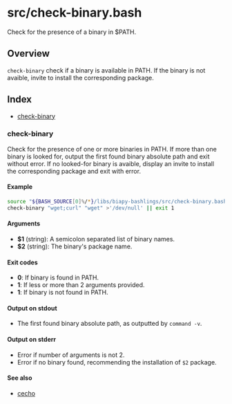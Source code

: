 # src/check-binary.bash

Check for the presence of a binary in $PATH.

## Overview

`check-binary` check if a binary is available in PATH. If the
binary is not avaible, invite to install the corresponding package.

## Index

* [check-binary](#check-binary)

### check-binary

Check for the presence of one or more binaries in PATH.
If more than one binary is looked for, output the first found binary
absolute path and exit without error.
If no looked-for binary is avaible, display an invite to install the
corresponding package and exit with error.

#### Example

```bash
source "${BASH_SOURCE[0]%/*}/libs/biapy-bashlings/src/check-binary.bash"
check-binary "wget;curl" "wget" >'/dev/null' || exit 1
```

#### Arguments

* **$1** (string): A semicolon separated list of binary names.
* **$2** (string): The binary's package name.

#### Exit codes

* **0**: If binary is found in PATH.
* **1**: If less or more than 2 arguments provided.
* **1**: If binary is not found in PATH.

#### Output on stdout

* The first found binary absolute path, as outputted by `command -v`.

#### Output on stderr

* Error if number of arguments is not 2.
* Error if no binary found, recommending the installation of `$2` package.

#### See also

* [cecho](./cecho.md#cecho)

